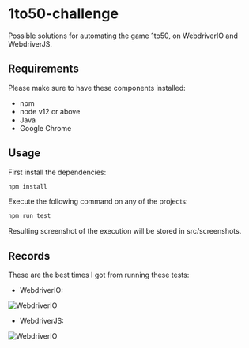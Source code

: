 # 1to50-challenge

Possible solutions for automating the game 1to50, on WebdriverIO and WebdriverJS.

## Requirements

Please make sure to have these components installed:

- npm
- node v12 or above
- Java
- Google Chrome

## Usage

First install the dependencies:

```javascript
npm install
```

Execute the following command on any of the projects:

```javascript
npm run test
```

Resulting screenshot of the execution will be stored in src/screenshots.

## Records

These are the best times I got from running these tests:

- WebdriverIO:

![WebdriverIO](https://github.com/Luiszambra97/1to50-challenge/blob/master/webdriverio-example/src/record/record2.png)

- WebdriverJS:

![WebdriverIO](https://github.com/Luiszambra97/1to50-challenge/blob/master/webdriverjs-example/src/record/record2.png)
